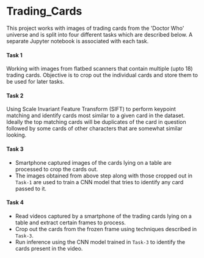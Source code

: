 # Trading_Cards
This project works with images of trading cards from the 'Doctor Who' universe and is split into four different tasks which are described below. A separate Jupyter notebook is associated with each task.

#### Task 1
Working with images from flatbed scanners that contain multiple (upto 18) trading cards. Objective is to crop out the individual cards and store them to be used for later tasks.

#### Task 2
Using Scale Invariant Feature Transform (SIFT) to perform keypoint matching and identify cards most similar to a given card in the dataset. Ideally the top matching cards will be duplicates of the card in question followed by some cards of other characters that are somewhat similar looking.

#### Task 3
- Smartphone captured images of the cards lying on a table are processed to crop the cards out.
- The images obtained from above step along with those cropped out in `Task-1` are used to train a CNN model that tries to identify any card passed to it.

#### Task 4
- Read videos captured by a smartphone of the trading cards lying on a table and extract certain frames to process.
- Crop out the cards from the frozen frame using techniques described in `Task-3`.
- Run inference using the CNN model trained in `Task-3` to identify the cards present in the video.
